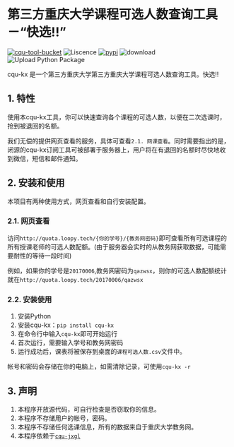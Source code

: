 # 第三方重庆大学课程可选人数查询工具－“快选!!”

[![cqu-tool-bucket](https://img.shields.io/badge/CQU-%E9%87%8D%E5%BA%86%E5%A4%A7%E5%AD%A6%E5%85%A8%E5%AE%B6%E6%A1%B6%E8%AE%A1%E5%88%92-blue)](https://github.com/topics/cqu-tool-bucket)
![Liscence](https://img.shields.io/github/license/CQU-AI/cqu-kx)
[![pypi](https://img.shields.io/pypi/v/cqu-kx)](https://pypi.org/project/cqu-kx/)
![download](https://pepy.tech/badge/cqu-kx)
![Upload Python Package](https://github.com/CQU-AI/cqu-kx/workflows/Upload%20Python%20Package/badge.svg)

cqu-kx 是一个第三方重庆大学第三方重庆大学课程可选人数查询工具。快选!!

## 1. 特性

使用本cqu-kx工具，你可以快速查询各个课程的可选人数，以便在二次选课时，抢到被退回的名额。

我们无偿的提供网页查看的服务，具体可查看`2.1. 网课查看`。同时需要指出的是，闭源的cqu-kx订阅工具可被部署于服务器上，用户将在有退回的名额时尽快地收到微信，短信和邮件通知。

## 2. 安装和使用

本项目有两种使用方式，网页查看和自行安装配置。

### 2.1. 网页查看

访问`http://quota.loopy.tech/{你的学号}/{教务网密码}`即可查看所有可选课程的所有授课老师的可选人数配额。(由于服务器会实时的从教务网获取数据，可能需要耐性的等待一段时间)

例如，如果你的学号是`20170006`,教务网密码为`qazwsx`，则你的可选人数配额统计就在`http://quota.loopy.tech/20170006/qazwsx`


### 2.2. 安装使用

1. 安装Python
2. 安装cqu-kx：`pip install cqu-kx`
3. 在命令行中输入`cqu-kx`即可开始运行
4. 首次运行，需要输入学号和教务网密码
5. 运行成功后，课表将被保存到桌面的`课程可选人数.csv`文件中。

帐号和密码会存储在你的电脑上，如需清除记录，可使用`cqu-kx -r`

## 3. 声明

1. 本程序开放源代码，可自行检查是否窃取你的信息。
2. 本程序不存储用户的帐号，密码。
3. 本程序不存储任何选课信息，所有的数据来自于重庆大学教务网。
4. 本程序依赖于[`cqu-jxgl`](https://github.com/CQU-AI/cqu-jxgl)
